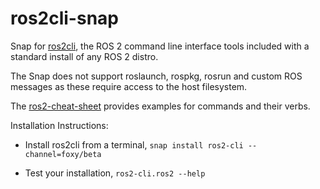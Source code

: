 # ros2cli-snap

Snap for [ros2cli](https://github.com/ros2/ros2cli), the ROS 2 command line interface tools included with a standard install of any ROS 2 distro.
  
The Snap does not support roslaunch, rospkg, rosrun and custom ROS messages as these require access to the host filesystem.

The [ros2-cheat-sheet](https://github.com/ubuntu-robotics/ros2_cheats_sheet/blob/master/cli/cli_cheats_sheet.pdf) provides examples for commands and their verbs.

Installation Instructions:

* Install ros2cli from a terminal,
  `snap install ros2-cli --channel=foxy/beta`

* Test your installation,
  `ros2-cli.ros2 --help`
